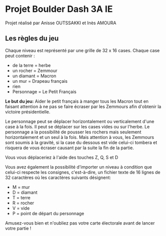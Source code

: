 # Projet Boulder Dash 3A IE

Projet réalisé par Anisse OUTSSAKKI et Inès AMOURA

## Les règles du jeu

Chaque niveau est représenté par une grille de 32 x 16 cases. Chaque case peut contenir :
* de la terre = herbe
* un rocher = Zemmour
* un diamant = Macron
* un mur = Drapeau français
* rien
* Personnage = Le Petit Français

**Le but du jeu:** Aider le petit français à manger tous les Macron tout en faisant attention à ne pas se faire écraser par les Zemmours afin d'obtenir la victoire présidentielle.

Le personnage peut se déplacer horizontalement ou verticalement d'une case à la fois. Il peut se déplacer sur les cases vides ou sur l'herbe.
Le personnage a la possibilité de pousser les rochers mais seulement horizontalement et un seul à la fois.
Mais attention à vous, les Zemmours sont soumis à la gravité, si la case du dessous est vide celui-ci tombera et risquera de vous écraser causant par la suite la fin de la partie.

Vous vous déplaceriez à l'aide des touches Z, Q, S et D

Vous avez également la possibilité d'importer un niveau à condition que celui-ci respecte les consignes, c'est-à-dire, un fichier texte de 16 lignes de 32 caractères où les caractères suivants désignent:
* M = mur
* D = diamant
* T = terre
* R = rocher
* V = vide
* P = point de départ du personnage

Amusez-vous bien et n'oubliez pas votre carte électorale avant de lancer votre partie !
